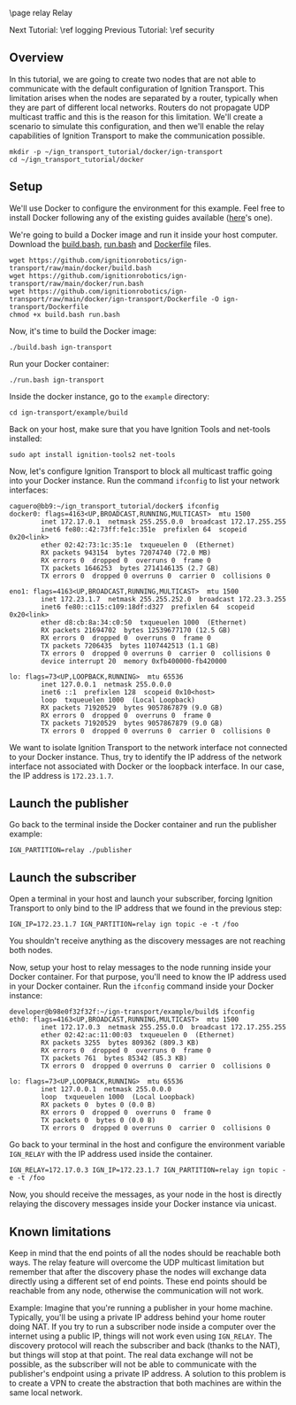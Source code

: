 \page relay Relay

Next Tutorial: \ref logging
Previous Tutorial: \ref security

## Overview

In this tutorial, we are going to create two nodes that are not able to
communicate with the default configuration of Ignition Transport. This
limitation arises when the nodes are separated by a router, typically when they
are part of different local networks. Routers do not propagate UDP multicast
traffic and this is the reason for this limitation. We'll create a scenario to
simulate this configuration, and then we'll enable the relay capabilities of
Ignition Transport to make the communication possible.

```{.sh}
mkdir -p ~/ign_transport_tutorial/docker/ign-transport
cd ~/ign_transport_tutorial/docker
```

## Setup

We'll use Docker to configure the environment for this example. Feel free to
install Docker following any of the existing guides available
([here](https://docs.docker.com/get-docker/)'s one).

We're going to build a Docker image and run it inside your host computer.
Download the [build.bash](https://github.com/ignitionrobotics/ign-transport/raw/main/docker/build.bash), [run.bash](https://github.com/ignitionrobotics/ign-transport/raw/main/docker/run.bash) and
[Dockerfile](https://github.com/ignitionrobotics/ign-transport/raw/main/docker/ign-transport/Dockerfile) files.

```{.sh}
wget https://github.com/ignitionrobotics/ign-transport/raw/main/docker/build.bash
wget https://github.com/ignitionrobotics/ign-transport/raw/main/docker/run.bash
wget https://github.com/ignitionrobotics/ign-transport/raw/main/docker/ign-transport/Dockerfile -O ign-transport/Dockerfile
chmod +x build.bash run.bash
```

Now, it's time to build the Docker image:
```
./build.bash ign-transport
```

Run your Docker container:
```
./run.bash ign-transport
```

Inside the docker instance, go to the `example` directory:
```
cd ign-transport/example/build
```

Back on your host, make sure that you have Ignition Tools and net-tools
installed:
```
sudo apt install ignition-tools2 net-tools
```

Now, let's configure Ignition Transport to block all multicast traffic going
into your Docker instance. Run the command `ifconfig` to list your network
interfaces:
```
caguero@bb9:~/ign_transport_tutorial/docker$ ifconfig
docker0: flags=4163<UP,BROADCAST,RUNNING,MULTICAST>  mtu 1500
        inet 172.17.0.1  netmask 255.255.0.0  broadcast 172.17.255.255
        inet6 fe80::42:73ff:fe1c:351e  prefixlen 64  scopeid 0x20<link>
        ether 02:42:73:1c:35:1e  txqueuelen 0  (Ethernet)
        RX packets 943154  bytes 72074740 (72.0 MB)
        RX errors 0  dropped 0  overruns 0  frame 0
        TX packets 1646253  bytes 2714146135 (2.7 GB)
        TX errors 0  dropped 0 overruns 0  carrier 0  collisions 0

eno1: flags=4163<UP,BROADCAST,RUNNING,MULTICAST>  mtu 1500
        inet 172.23.1.7  netmask 255.255.252.0  broadcast 172.23.3.255
        inet6 fe80::c115:c109:18df:d327  prefixlen 64  scopeid 0x20<link>
        ether d8:cb:8a:34:c0:50  txqueuelen 1000  (Ethernet)
        RX packets 21694702  bytes 12539677170 (12.5 GB)
        RX errors 0  dropped 0  overruns 0  frame 0
        TX packets 7206435  bytes 1107442513 (1.1 GB)
        TX errors 0  dropped 0 overruns 0  carrier 0  collisions 0
        device interrupt 20  memory 0xfb400000-fb420000

lo: flags=73<UP,LOOPBACK,RUNNING>  mtu 65536
        inet 127.0.0.1  netmask 255.0.0.0
        inet6 ::1  prefixlen 128  scopeid 0x10<host>
        loop  txqueuelen 1000  (Local Loopback)
        RX packets 71920529  bytes 9057867879 (9.0 GB)
        RX errors 0  dropped 0  overruns 0  frame 0
        TX packets 71920529  bytes 9057867879 (9.0 GB)
        TX errors 0  dropped 0 overruns 0  carrier 0  collisions 0
```

We want to isolate Ignition Transport to the network interface not connected to
your Docker instance. Thus, try to identify the IP address of the network
interface not associated with Docker or the loopback interface. In our case,
the IP address is `172.23.1.7`.

## Launch the publisher

Go back to the terminal inside the Docker container and run the publisher
example:
```
IGN_PARTITION=relay ./publisher
```

## Launch the subscriber

Open a terminal in your host and launch your subscriber, forcing Ignition
Transport to only bind to the IP address that we found in the previous step:

```
IGN_IP=172.23.1.7 IGN_PARTITION=relay ign topic -e -t /foo
```

You shouldn't receive anything as the discovery messages are not reaching both
nodes.

Now, setup your host to relay messages to the node running inside your
Docker container. For that purpose, you'll need to know the IP address used
in your Docker container. Run the `ifconfig` command inside your Docker
instance:
```
developer@b98e0f32f32f:~/ign-transport/example/build$ ifconfig
eth0: flags=4163<UP,BROADCAST,RUNNING,MULTICAST>  mtu 1500
        inet 172.17.0.3  netmask 255.255.0.0  broadcast 172.17.255.255
        ether 02:42:ac:11:00:03  txqueuelen 0  (Ethernet)
        RX packets 3255  bytes 809362 (809.3 KB)
        RX errors 0  dropped 0  overruns 0  frame 0
        TX packets 761  bytes 85342 (85.3 KB)
        TX errors 0  dropped 0 overruns 0  carrier 0  collisions 0

lo: flags=73<UP,LOOPBACK,RUNNING>  mtu 65536
        inet 127.0.0.1  netmask 255.0.0.0
        loop  txqueuelen 1000  (Local Loopback)
        RX packets 0  bytes 0 (0.0 B)
        RX errors 0  dropped 0  overruns 0  frame 0
        TX packets 0  bytes 0 (0.0 B)
        TX errors 0  dropped 0 overruns 0  carrier 0  collisions 0
```

Go back to your terminal in the host and configure the environment variable
`IGN_RELAY` with the IP address used inside the container.

```
IGN_RELAY=172.17.0.3 IGN_IP=172.23.1.7 IGN_PARTITION=relay ign topic -e -t /foo
```

Now, you should receive the messages, as your node in the host is directly
relaying the discovery messages inside your Docker instance via unicast.

## Known limitations

Keep in mind that the end points of all the nodes should be reachable both
ways. The relay feature will overcome the UDP multicast limitation but remember
that after the discovery phase the nodes will exchange data directly using a
different set of end points. These end points should be reachable from any node,
otherwise the communication will not work.

Example: Imagine that you're running a publisher in your home machine.
Typically, you'll be using a private IP address behind your home router doing
NAT. If you try to run a subscriber node inside a computer over the internet
using a public IP, things will not work even using `IGN_RELAY`. The discovery
protocol will reach the subscriber and back (thanks to the NAT), but things will
stop at that point. The real data exchange will not be possible, as the
subscriber will not be able to communicate with the publisher's endpoint using
a private IP address. A solution to this problem is to create a VPN to create
the abstraction that both machines are within the same local network.
